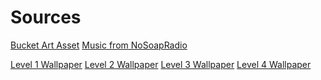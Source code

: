 Sources
======

[Bucket Art Asset](https://pixabay.com/en/bucket-water-tub-container-pail-159476/)
[Music from NoSoapRadio](http://dreade.com/nosoap/)

[Level 1 Wallpaper](http://www.public-domain-image.com/free-images/wallpapers/green-wallpaper/attachment/green-wallpaper)
[Level 2 Wallpaper](https://en.wikipedia.org/wiki/Silent_Valley_National_Park#/media/File:FOREST_BY_NIHAL_JABIN.jpg)
[Level 3 Wallpaper](https://www.flickr.com/photos/imageme/3189274533)
[Level 4 Wallpaper](https://www.pexels.com/photo/food-healthy-man-person-5122/)